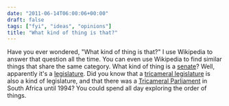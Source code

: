 ```yaml
---
date: "2011-06-14T06:00:06+00:00"
draft: false
tags: ["fyi", "ideas", "opinions"]
title: "What kind of thing is that?"
---
```

Have you ever wondered, "What kind of thing is that?" I use Wikipedia to answer that question all the time. You can even use Wikipedia to find similar things that share the same category. What kind of thing is a [senate](http://en.wikipedia.org/wiki/Senate)? Well, apparently it's a [legislature](http://en.wikipedia.org/wiki/Category:Legislatures). Did you know that a [tricameral legislature](http://en.wikipedia.org/wiki/Category:Tricameral_legislatures) is also a kind of legislature, and that there was a [Tricameral Parliament](http://en.wikipedia.org/wiki/Tricameral_Parliament) in South Africa until 1994? You could spend all day exploring the order of things.
